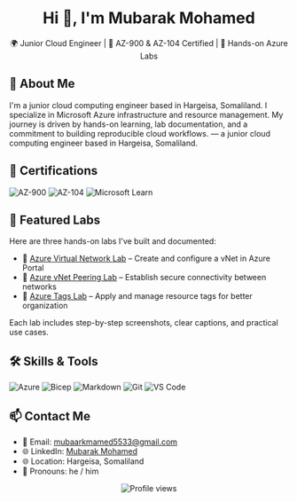 
<h1 align="center">Hi 👋, I'm Mubarak Mohamed</h1> 
<p align="center">🌍 Junior Cloud Engineer | 📘 AZ-900 & AZ-104 Certified | 🧪 Hands-on Azure Labs</p>

## 🧠 About Me 
I'm a junior cloud computing engineer based in Hargeisa, Somaliland. I specialize in Microsoft Azure infrastructure and resource management. My journey is driven by hands-on learning, lab documentation, and a commitment to building reproducible cloud workflows.
— a junior cloud computing engineer based in Hargeisa, Somaliland. <br>

  ## 🏅 Certifications 

![AZ-900](https://img.shields.io/badge/AZ--900-Certified-blue)
![AZ-104](https://img.shields.io/badge/AZ--104-Certified-blue)
![Microsoft Learn](https://img.shields.io/badge/Microsoft%20Learn-Badge%20Earned-success)
## 🧪 Featured Labs

Here are three hands-on labs I've built and documented:

- 🔹 [Azure Virtual Network Lab](https://github.com/Mubaarak1-git/Azure-VN-lab) – Create and configure a vNet in Azure Portal  
- 🔹 [Azure vNet Peering Lab](https://github.com/Mubaarak1-git/Azure-VNet-Peering-Lab) – Establish secure connectivity between networks  
- 🔹 [Azure Tags Lab](https://github.com/Mubaarak1-git/Azure-Tags-Lab) – Apply and manage resource tags for better organization  

Each lab includes step-by-step screenshots, clear captions, and practical use cases.
## 🛠️ Skills & Tools

![Azure](https://img.shields.io/badge/Azure-Cloud-blue)
![Bicep](https://img.shields.io/badge/Bicep-IaC-purple)
![Markdown](https://img.shields.io/badge/Markdown-Documentation-lightgrey)
![Git](https://img.shields.io/badge/Git-Version_Control-orange)
![VS Code](https://img.shields.io/badge/VS%20Code-Editor-blue)
## 📫 Contact Me

- 📧 Email: mubaarkmamed5533@gmail.com
- 🌐 LinkedIn: [Mubarak Mohamed](https://www.linkedin.com/in/mubarak-mohamed-81bb16209/)
- 🌐 Location: Hargeisa, Somaliland  
- 💬 Pronouns: he / him

<p align="center">
  <img src="https://komarev.com/ghpvc/?username=Mubaarak1-git&style=for-the-badge&color=blue" alt="Profile views"/>
</p>






<!---
Mubaarak1-git/Mubaarak1-git is a ✨ special ✨ repository because its `README.md` (this file) appears on your GitHub profile.
You can click the Preview link to take a look at your changes.
--->
